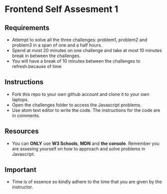 # Frontend Self Assesment 1

## Requirements
 - Attempt to solve all the three challenges: problem1, problem2 and problem3 in a span of one and a half hours. 
 - Spend at most 20 minutes on one challenge and take at most 10 minutes break in between the challenges.
 - You will have a break of 10 minutes between the challenges to refresh.because of time

## Instructions
 - Fork this repo to your own github account and clone it to your own laptops.
 - Open the challenges folder to access the Javascript problems.
 - Use atom text editor to write the code. The instructions for the code are in comments.

## Resources
 - You can **ONLY** use **W3 Schools**, **MDN** and **the console**. Remember you are assesing yourself on how to 
 approach and solve problems in Javascript.

## Important
 - Time is of essence so kindly adhere to the time that you are given by the instructor.

